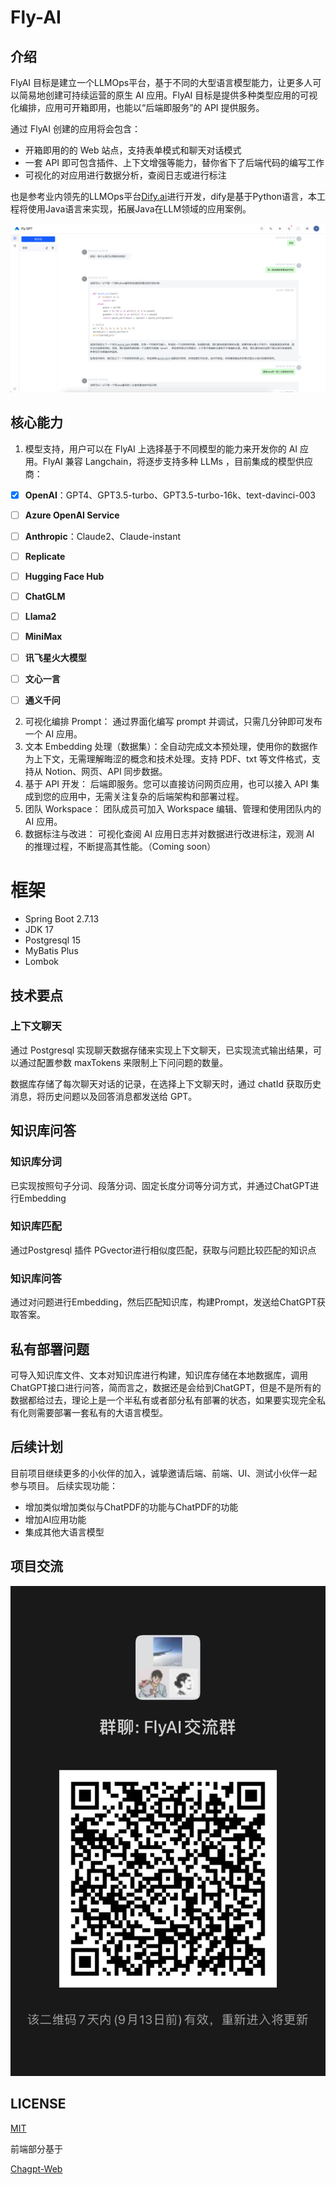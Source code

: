 # Fly-AI

## 介绍
FlyAI 目标是建立一个LLMOps平台，基于不同的大型语言模型能力，让更多人可以简易地创建可持续运营的原生 AI 应用。FlyAI 目标是提供多种类型应用的可视化编排，应用可开箱即用，也能以“后端即服务”的 API 提供服务。

通过 FlyAI 创建的应用将会包含：

- 开箱即用的的 Web 站点，支持表单模式和聊天对话模式
- 一套 API 即可包含插件、上下文增强等能力，替你省下了后端代码的编写工作
- 可视化的对应用进行数据分析，查阅日志或进行标注

也是参考业内领先的LLMOps平台[Dify.ai](https://github.com/langgenius/dify.git)进行开发，dify是基于Python语言，本工程将使用Java语言来实现，拓展Java在LLM领域的应用案例。

![Screenshot](screenshots/img.png)

## 核心能力

1. 模型支持，用户可以在 FlyAI 上选择基于不同模型的能力来开发你的 AI 应用。FlyAI 兼容 Langchain，将逐步支持多种 LLMs ，目前集成的模型供应商：
- [x] **OpenAI**：GPT4、GPT3.5-turbo、GPT3.5-turbo-16k、text-davinci-003
- [ ] **Azure OpenAI Service**
- [ ] **Anthropic**：Claude2、Claude-instant
- [ ] **Replicate**
- [ ] **Hugging Face Hub**
- [ ] **ChatGLM**
- [ ] **Llama2**
- [ ] **MiniMax**
- [ ] **讯飞星火大模型**
- [ ] **文心一言**
- [ ] **通义千问**


2. 可视化编排 Prompt： 通过界面化编写 prompt 并调试，只需几分钟即可发布一个 AI 应用。
3. 文本 Embedding 处理（数据集）：全自动完成文本预处理，使用你的数据作为上下文，无需理解晦涩的概念和技术处理。支持 PDF、txt 等文件格式，支持从 Notion、网页、API 同步数据。
4. 基于 API 开发： 后端即服务。您可以直接访问网页应用，也可以接入 API 集成到您的应用中，无需关注复杂的后端架构和部署过程。
5. 团队 Workspace： 团队成员可加入 Workspace 编辑、管理和使用团队内的 AI 应用。
6. 数据标注与改进： 可视化查阅 AI 应用日志并对数据进行改进标注，观测 AI 的推理过程，不断提高其性能。（Coming soon）
# 框架

- Spring Boot 2.7.13
- JDK 17
- Postgresql 15
- MyBatis Plus
- Lombok


## 技术要点

### 上下文聊天

通过 Postgresql 实现聊天数据存储来实现上下文聊天，已实现流式输出结果，可以通过配置参数 maxTokens 来限制上下问问题的数量。

数据库存储了每次聊天对话的记录，在选择上下文聊天时，通过 chatId 获取历史消息，将历史问题以及回答消息都发送给 GPT。

## 知识库问答

### 知识库分词
已实现按照句子分词、段落分词、固定长度分词等分词方式，并通过ChatGPT进行Embedding

### 知识库匹配
通过Postgresql 插件 PGvector进行相似度匹配，获取与问题比较匹配的知识点

### 知识库问答
通过对问题进行Embedding，然后匹配知识库，构建Prompt，发送给ChatGPT获取答案。

## 私有部署问题

可导入知识库文件、文本对知识库进行构建，知识库存储在本地数据库，调用ChatGPT接口进行问答，简而言之，数据还是会给到ChatGPT，但是不是所有的数据都给过去，理论上是一个半私有或者部分私有部署的状态，如果要实现完全私有化则需要部署一套私有的大语言模型。

## 后续计划
目前项目继续更多的小伙伴的加入，诚挚邀请后端、前端、UI、测试小伙伴一起参与项目。
后续实现功能：
- 增加类似增加类似与ChatPDF的功能与ChatPDF的功能
- 增加AI应用功能
- 集成其他大语言模型

## 项目交流

![Wehchat](screenshots/wechat.jpg)
## LICENSE
[MIT](LICENSE)

前端部分基于

[Chagpt-Web](https://github.com/Chanzhaoyu/chatgpt-web)